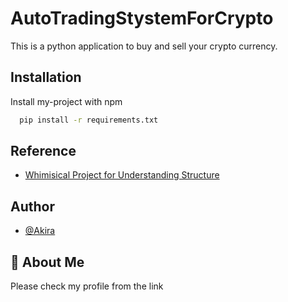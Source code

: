 # AutoTradingStystemForCrypto
This is a python application to buy and sell your crypto currency.




## Installation

Install my-project with npm

```bash
  pip install -r requirements.txt
```
    

## Reference 

 - [Whimisical Project for Understanding Structure](https://whimsical.com/94EUxUxkvX9uy4VqsUfgDN)
 
## Author

- [@Akira](https://www.linkedin.com/in/akira-mizoguchi-a0583a16b/)


## 🚀 About Me
Please check my profile from the link

